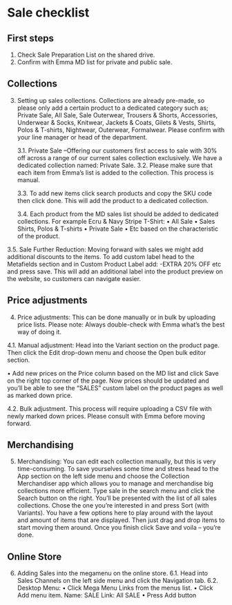 # Sale checklist

## First steps
1.	Check Sale Preparation List on the shared drive. 
2.	Confirm with Emma MD list for private and public sale.

## Collections
3.	Setting up sales collections. Collections are already pre-made, so please only add a certain product to a dedicated category such as; Private Sale, All Sale, Sale Outerwear, Trousers & Shorts, Accessories, Underwear & Socks, Knitwear, Jackets & Coats, Gilets & Vests, Shirts, Polos & T-shirts, Nightwear, Outerwear, Formalwear. Please confirm with your line manager or head of the department. 

    3.1. Private Sale –Offering our customers first access to sale with 30% off across a range of our current sales collection exclusively. We have a dedicated collection named: Private Sale. 
    3.2. Please make sure that each item from Emma’s list is added to the collection. This process is manual. 
 

    3.3. To add new items click search products and copy the SKU code then click done. This will add the product to a dedicated collection. 
 
    3.4. Each product from the MD sales list should be added to dedicated collections. For example Ecru & Navy Stripe T-Shirt: 
•	All Sale
•	Sales Shirts, Polos & T-shirts 
•	Private Sale 
•	Etc based on the characteristic of the product. 
 

3.5.	Sale Further Reduction: 
Moving forward with sales we might add additional discounts to the items. To add custom label head to the Metafields section and in Custom Product Label add: -EXTRA 20% OFF etc and press save. This will add an additional label into the product preview on the website, so customers can navigate easier. 

## Price adjustments
4.	Price adjustments: 
This can be done manually or in bulk by uploading price lists. Please note: Always double-check with Emma what’s the best way of doing it. 

4.1. Manual adjustment: 
Head into the Variant section on the product page. Then click the Edit drop-down menu and choose the Open bulk editor section.
  
•	Add new prices on the Price column based on the MD list and click Save on the right top corner of the page. Now prices should be updated and you’ll be able to see the “SALES” custom label on the product pages as well as marked down price. 

 
4.2. Bulk adjustment. 
This process will require uploading a CSV file with newly marked down prices. Please consult with Emma before moving forward.  

## Merchandising
5.	Merchandising: 
You can edit each collection manually, but this is very time-consuming. To save yourselves some time and stress head to the App section on the left side menu and choose the Collection Merchandiser app which allows you to manage and merchandise big collections more efficient. 
Type sale in the search menu and click the Search button on the right. You’ll be presented with the list of all sales collections. Chose the one you’re interested in and press Sort (with Variants). You have a few options here to play around with the layout and amount of items that are displayed. 
Then just drag and drop items to start moving them around. Once you finish click Save and voila – you’re done.  

## Online Store
6.	Adding Sales into the megamenu on the online store. 
6.1.	Head into Sales Channels on the left side menu and click the Navigation tab. 
6.2.	Desktop Menu: 
•	Click Mega Menu Links from the menus list. 
•	Click Add menu item. 
Name: SALE 
Link: All SALE 
•	Press Add button
